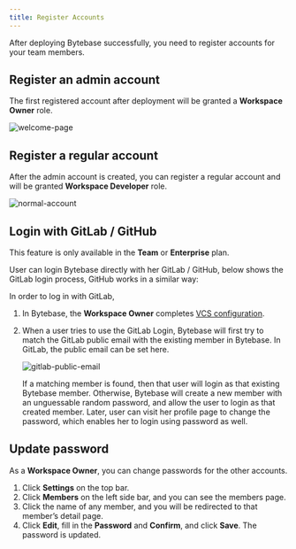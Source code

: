 ```yaml
---
title: Register Accounts
---
```


After deploying Bytebase successfully, you need to register accounts for your team members.

## Register an admin account

The first registered account after deployment will be granted a **Workspace Owner** role.

![welcome-page](/docs/get-started/configure-workspace/register-accounts/welcome-page.webp)

## **Register a regular account**

After the admin account is created, you can register a regular account and will be granted **Workspace Developer** role.

![normal-account](/docs/get-started/configure-workspace/register-accounts/normal-account.webp)

## Login with GitLab / GitHub

<HintBlock type="info">

This feature is only available in the **Team** or **Enterprise** plan.

</HintBlock>

User can login Bytebase directly with her GitLab / GitHub, below shows the GitLab login process,
GitHub works in a similar way:

In order to log in with GitLab,

1. In Bytebase, the **Workspace Owner** completes [VCS configuration](/docs/vcs-integration/add-git-provider).
2. When a user tries to use the GitLab Login, Bytebase will first try to match the GitLab public email with the existing member in Bytebase. In GitLab, the public email can be set here.

   ![gitlab-public-email](/docs/get-started/configure-workspace/register-accounts/gitlab-public-email.webp)

   If a matching member is found, then that user will login as that existing Bytebase member. Otherwise, Bytebase will create a new member with an unguessable random password, and allow the user to login as that created member. Later, user can visit her profile page to change the
   password, which enables her to login using password as well.

## Update password

As a **Workspace Owner**, you can change passwords for the other accounts.

1. Click **Settings** on the top bar.
2. Click **Members** on the left side bar, and you can see the members page.
3. Click the name of any member, and you will be redirected to that member’s detail page.
4. Click **Edit**, fill in the **Password** and **Confirm**, and click **Save**. The password is updated.
